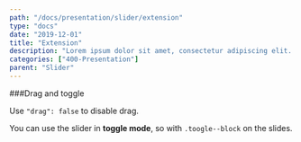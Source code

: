```yaml
---
path: "/docs/presentation/slider/extension"
type: "docs"
date: "2019-12-01"
title: "Extension"
description: "Lorem ipsum dolor sit amet, consectetur adipiscing elit. Nunc tempus laoreet leo sit amet iaculis."
categories: ["400-Presentation"]
parent: "Slider"
---
```


###Drag and toggle

Use `"drag": false` to disable drag.

You can use the slider in **toggle mode**, so with `.toogle--block` on the slides.

<demo>
  <div class="demo_item" data-iframe="demos/docs/presentation/slider/extension-toggle-css" data-name="css">
  </div>
  <div class="demo_item" data-iframe="demos/docs/presentation/slider/extension-toggle-js" data-name="js">
  </div>
</demo>

